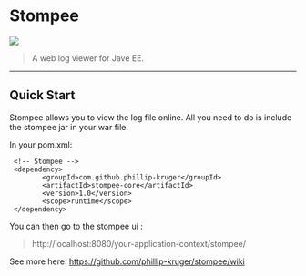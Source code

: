 # Stompee

![](https://github.com/phillip-kruger/stompee/blob/master/src/main/webapp/stompee/logo.png?raw=true)

> A web log viewer for Jave EE.

***

## Quick Start
Stompee allows you to view the log file online. All you need to do is include the stompee jar in your war file. 

In your pom.xml:
 
     <!-- Stompee -->
     <dependency>
            <groupId>com.github.phillip-kruger</groupId>
            <artifactId>stompee-core</artifactId>
            <version>1.0</version>
            <scope>runtime</scope>
     </dependency>

You can then go to the stompee ui :
> http://localhost:8080/your-application-context/stompee/

See more here: https://github.com/phillip-kruger/stompee/wiki
